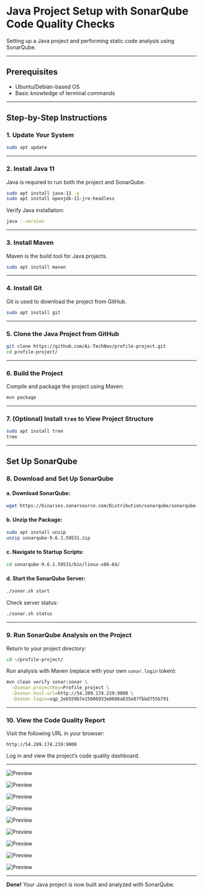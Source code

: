 # Java Project Setup with SonarQube Code Quality Checks

Setting up a Java project and performing static code analysis using SonarQube.

---

##  Prerequisites

- Ubuntu/Debian-based OS
- Basic knowledge of terminal commands

---

## Step-by-Step Instructions

### 1. Update Your System

```bash
sudo apt update
```

---

### 2. Install Java 11

Java is required to run both the project and SonarQube.

```bash
sudo apt install java-11 -y
sudo apt install openjdk-11-jre-headless
```

Verify Java installation:

```bash
java --version
```

---

### 3. Install Maven

Maven is the build tool for Java projects.

```bash
sudo apt install maven
```

---

### 4. Install Git

Git is used to download the project from GitHub.

```bash
sudo apt install git
```

---

### 5. Clone the Java Project from GitHub

```bash
git clone https://github.com/Ai-TechNov/profile-project.git
cd profile-project/
```

---

### 6. Build the Project

Compile and package the project using Maven:

```bash
mvn package
```

---

### 7. (Optional) Install `tree` to View Project Structure

```bash
sudo apt install tree
tree
```

---

##  Set Up SonarQube

### 8. Download and Set Up SonarQube

#### a. Download SonarQube:

```bash
wget https://binaries.sonarsource.com/Distribution/sonarqube/sonarqube-9.6.1.59531.zip
```

#### b. Unzip the Package:

```bash
sudo apt install unzip
unzip sonarqube-9.6.1.59531.zip
```

#### c. Navigate to Startup Scripts:

```bash
cd sonarqube-9.6.1.59531/bin/linux-x86-64/
```

#### d. Start the SonarQube Server:

```bash
./sonar.sh start
```

Check server status:

```bash
./sonar.sh status
```

---

### 9. Run SonarQube Analysis on the Project

Return to your project directory:

```bash
cd ~/profile-project/
```

Run analysis with Maven (replace with your own `sonar.login` token):

```bash
mvn clean verify sonar:sonar \
  -Dsonar.projectKey=Profile_project \
  -Dsonar.host.url=http://54.209.174.219:9000 \
  -Dsonar.login=sqp_2e6559b7e15606933e0606a835e87fbbd755b791
```

---

### 10. View the Code Quality Report

Visit the following URL in your browser:

```
http://54.209.174.219:9000
```

Log in and view the project’s code quality dashboard.

---

![Preview](./images/j1.png)



![Preview](./images/j2.png)



![Preview](./images/j3.png)



![Preview](./images/j4.png)



![Preview](./images/j5.png)



![Preview](./images/j6.png)



![Preview](./images/j7.png)



![Preview](./images/j8.png)



![Preview](./images/j9.png)

---



**Done!** Your Java project is now built and analyzed with SonarQube.



